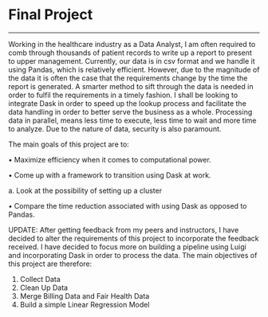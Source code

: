 # Final Project
---

Working in the healthcare industry as a Data Analyst, I am often required to comb through thousands of patient records to write up a report to present to upper management. Currently, our data is in csv format and we handle it using Pandas, which is relatively efficient. However, due to the magnitude of the data it is often the case that the requirements change by the time the report is generated. A smarter method to sift through the data is needed in order to fulfil the requirements in a timely fashion. 
I shall be looking to integrate Dask in order to speed up the lookup process and facilitate the data handling in order to better serve the business as a whole. Processing data in parallel, means less time to execute, less time to wait and more time to analyze. Due to the nature of data, security is also paramount.

The main goals of this project are to:

•	Maximize efficiency when it comes to computational power. 

•	Come up with a framework to transition using Dask at work.
   
   a.	Look at the possibility of setting up a cluster 

•	Compare the time reduction associated with using Dask as opposed to Pandas.


UPDATE: 
After getting feedback from my peers and instructors, I have decided to alter the requirements of this project to incorporate the feedback received. I have decided to focus more on building a pipeline using Luigi and incorporating Dask in order to process the data.  The main objectives of this project are therefore: 
1.	Collect Data 
2.	Clean Up Data 
3.	Merge Billing Data and Fair Health Data 
4.	Build a simple Linear Regression Model 



